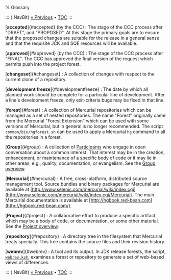 % Glossary

::: {.NavBit}
[« Previous](faq.html) • [TOC](index.html)
:::

[**accepted**]{#accepted} (by the CCC)
:   The stage of the CCC process after "DRAFT", and "PROPOSED". At this stage the
    primary goals are to ensure that the proposed changes are suitable for the
    release in a general sense and that the requisite JCK and SQE resources will be
    available.

[**approved**]{#approved} (by the CCC)
:   The stage of the CCC process after "FINAL". The CCC has approved the final
   version of the request which permits push into the project forest.

[**changeset**]{#changeset}
:   A collection of changes with respect to the current clone of a repository.

[**development freeze**]{#developmentfreeze}
:   The date by which all planned work should be complete for a particular line of
    development. After a line's development freeze, only exit-criteria bugs may be
    fixed in that line.

[**forest**]{#forest}
:   A collection of Mercurial repositories which can be managed as a set of nested
    repositories. The name "Forest" originally came from the Mercurial "Forest
    Extension" which can be used with some versions of Mercurial, but in general is
    no longer recommended. The script
    `common/bin/hgforest.sh` can be used to apply a
    Mercurial `hg` command to all the repositories in
    a forest.

[**Group**]{#group}
:   A collection of [Participants](/bylaws#participant) who engage in
    open conversation about a common interest. That interest may be in the
    creation, enhancement, or maintenance of a specific body of code or it may lie
    in other areas, e.g., quality, documentation, or evangelism. See the
    [Group overview](../groups/).

[**Mercurial**]{#mercurial}
:   A free, cross-platform, distributed source management tool. Source bundles and
    binary packages for Mercurial are available at
    [http://www.selenic.com/mercurial/wiki/index.cgi](http://www.selenic.com/mercurial/wiki/index.cgi/Mercurial).
    The main Mercurial documentation is available at
    [http://hgbook.red-bean.com](http://hgbook.red-bean.com/).

[**Project**]{#project}
:   A collaborative effort to produce a specific artifact, which may be a body of
    code, or documentation, or some other material. See the
    [Project overview](../projects/).

[**repository**]{#repository}
:   A directory tree in the filesystem that Mercurial treats specially. This tree
   contains the source files and their revision history.

[**webrev**]{#webrev}
:   A tool and its output. In JDK release forests, the script,
    [`webrev.ksh`](http://hg.openjdk.java.net/code-tools/webrev/raw-file/tip/webrev.ksh),
    examines a forest or repository to generate a set of web-based views of
    differences.

::: {.NavBit}
[« Previous](faq.html) • [TOC](index.html)
:::
